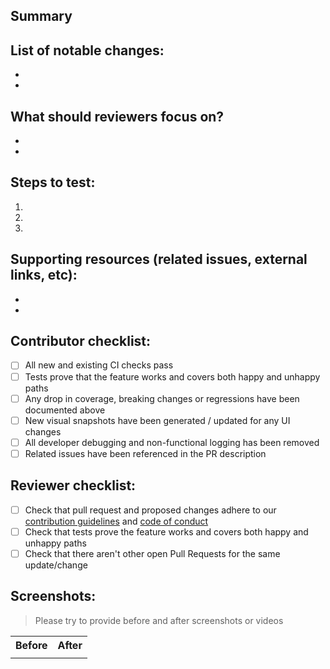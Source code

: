 ## Summary

<!--
A few sentences describing the changes being proposed in this pull request.
-->

## List of notable changes:

<!--
E.g.

- **added** # for # component because #
- **removed** props for # component because #
- **updated** documentation for # component because #
-->

-
-

## What should reviewers focus on?

<!--
Help reviewers check the changes applied.

E.g. For site designers

Verify that the implementation is aligned with the design proposal:
- Ensure the layout and the spacing are correct in different viewport sizes (desktop, tablet and mobile). 
- Check dark and light color modes.
- Check the interactive states, such as hover, focus or active ones.
-->

- 
-


## Steps to test:

<!--
Help reviewers test the feature by providing steps to reproduce the behavior.

E.g.

1. Open the # component in CI-deployed preview environment
2. Go to # story in Storybook
3. Verify that # behaves as described in the following issue.
-->

1.
2.
3.

## Supporting resources (related issues, external links, etc):

-
-

## Contributor checklist:

- [ ] All new and existing CI checks pass
- [ ] Tests prove that the feature works and covers both happy and unhappy paths
- [ ] Any drop in coverage, breaking changes or regressions have been documented above
- [ ] New visual snapshots have been generated / updated for any UI changes
- [ ] All developer debugging and non-functional logging has been removed
- [ ] Related issues have been referenced in the PR description

## Reviewer checklist:

- [ ] Check that pull request and proposed changes adhere to our [contribution guidelines](../../CONTRIBUTING.md) and [code of conduct](../../CODE_OF_CONDUCT.md)
- [ ] Check that tests prove the feature works and covers both happy and unhappy paths
- [ ] Check that there aren't other open Pull Requests for the same update/change

## Screenshots:

> Please try to provide before and after screenshots or videos

<table>
<tr>
<th> Before</th> <th> After </th>
</tr>
<tr>
<td valign="top">

<!-- Insert "before" screenshot here -->

 </td>
<td valign="top">

<!-- Insert "after" screenshot here -->

</td>
</tr>
</table>
